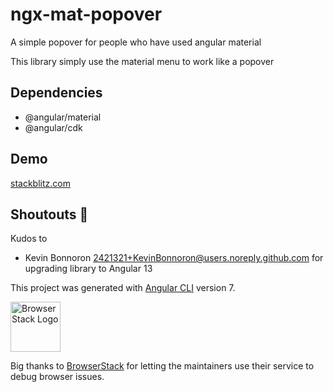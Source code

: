 # ngx-mat-popover

A simple popover for people who have used angular material

This library simply use the material menu to work like a popover

## Dependencies

- @angular/material
- @angular/cdk

## Demo

[stackblitz.com](https://stackblitz.com/github/maxisam/ngx-mat-popover)

## Shoutouts 🙏

Kudos to

- Kevin Bonnoron <2421321+KevinBonnoron@users.noreply.github.com> for upgrading library to Angular 13

This project was generated with [Angular CLI](https://github.com/angular/angular-cli) version 7.

<img src="https://www.browserstack.com/images/layout/browserstack-logo-600x315.png" height="80" title="BrowserStack Logo" alt="BrowserStack Logo" />

Big thanks to [BrowserStack](https://www.browserstack.com) for letting the maintainers use their service to debug browser issues.
